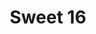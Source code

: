 ---
inv_num: 2006-005
add_credit:
url: 2006-005-sweet16
title: Sweet 16
year: '2006'
display_year: '2006'
medium: Lead sheet
dims:
pitch: Intro 2 Sweet Child O’ Mine phased.
ps: "​Anyway, if u play this (score can b downloaded below), please get at me, I’d
  love to get a recording. As of writing this, no one has ever performed this live.
  LOL."
live_url:
youtube:
related_code:
subheading: "(Composition)"
download: cory_arcangel_sweet_16.pdf
commission:
layout: things-i-made
---